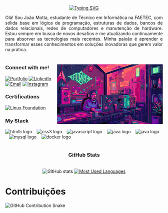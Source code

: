 <div align="center">
  <a href="https://git.io/typing-svg">
    <img src="https://readme-typing-svg.demolab.com?font=Fira+Code&weight=500&size=22&pause=1000&color=c72c3b&center=true&vCenter=true&random=false&width=524&lines=%E2%8A%B9+Bem+vindo+ao+meu+perfil!+%E2%8A%B9" alt="Typing SVG">
  </a>
</div>

<p align="justify">
Olá! Sou João Motta, estudante de Técnico em Informática na FAETEC, com sólida base em lógica de programação, estruturas de dados, bancos de dados relacionais, redes de computadores e manutenção de hardware. Estou sempre em busca de novos desafios e me atualizando continuamente para absorver as tecnologias mais recentes. Minha paixão é aprender e transformar esses conhecimentos em soluções inovadoras que gerem valor na prática.
</p>

#

<img align="right" alt="" height="190px" src="./src/study.gif">

<h3 align="left">Connect with me!</h3>

[![Portfolio](https://img.shields.io/badge/Portfolio-c72c3b?style=for-the-badge&logo=todoist&logoColor=white)](https://protocol-motta.vercel.app)
[![LinkedIn](https://img.shields.io/badge/Linkedin-c72c3b?style=for-the-badge&logo=Linkedin&logoColor=white)](https://www.linkedin.com/in/joaodavidferreiradamotta/)
[![Email](https://img.shields.io/badge/EMAIL-c72c3b?style=for-the-badge&logo=Gmail&logoColor=white)](malito:djtegegames@gmail.com)
[![Instagram](https://img.shields.io/badge/Instagram-c72c3b?style=for-the-badge&logo=Instagram&logoColor=white)](https://www.instagram.com/021berlim/)

<h3 align="left">Certifications</h3>
<div align="left">

[![Linux Foundation](https://img.shields.io/badge/Linux%20Foundation-Certified-c72c3b?style=for-the-badge&logo=linuxfoundation)](https://www.credly.com/badges/64d2638b-523f-4a72-8d72-43ffbf67ff35/public_url)

</div>

<h3 align="left">My Stack</h3>

<div align="left">
  <img src="https://cdn.jsdelivr.net/gh/devicons/devicon/icons/html5/html5-original.svg" height="25" alt="html5 logo"  />
  <img width="8" />
  <img src="https://cdn.jsdelivr.net/gh/devicons/devicon/icons/css3/css3-original.svg" height="25" alt="css3 logo"  />
  <img width="8" />
  <img src="https://cdn.jsdelivr.net/gh/devicons/devicon/icons/javascript/javascript-plain.svg" height="25" alt="javascript logo"  />
  <img width="8" />
  <img src="https://cdn.jsdelivr.net/gh/devicons/devicon/icons/java/java-original.svg" height="25" alt="java logo"  />
  <img width="8" />
  <img src="https://cdn.jsdelivr.net/gh/devicons/devicon/icons/csharp/csharp-original.svg" height="25" alt="java logo"  />
  <img width="8" />
  <img src="https://cdn.jsdelivr.net/gh/devicons/devicon/icons/mysql/mysql-original.svg" height="25" alt="mysql logo"  />
  <img width="8" />
  <img src="https://cdn.jsdelivr.net/gh/devicons/devicon/icons/docker/docker-original.svg" height="25" alt="docker logo"  />
</div>

#

<div style="text-align: center;" align="center">
  <h3>GitHub Stats</h3>
  <br>
  <img src="https://github-readme-stats.vercel.app/api?username=021berlim&hide_title=true&show_icons=true&include_all_commits=false&count_private=true&line_height=25&hide=issues&bg_color=000&title_color=c72c3b&text_color=FFF&border_radius=3&border_color=c72c3b&icon_color=c72c3b&ring_color=c72c3b" alt="GitHub stats">

  <a href="https://github.com/anuraghazra/github-readme-stats">
    <img src="https://github-readme-stats.vercel.app/api/top-langs/?username=021berlim&line_height=10&card_width=290&layout=compact&hide_title=false&count_private=true&langs_count=4&show_icons=true&title_color=c72c3b&hide=html,scss,less&bg_color=000&text_color=FFF&border_radius=3&border_color=c72c3b" alt="Most Used Languages">
  </a>
</div>

#

# Contribuições

<picture>
  <source media="(prefers-color-scheme: dark)" srcset="https://raw.githubusercontent.com/021berlim/021berlim/output/github-contribution-grid-snake-dark.svg">
  <source media="(prefers-color-scheme: light)" srcset="https://raw.githubusercontent.com/021berlim/021berlim/output/github-snake.svg">
  <img alt="GitHub Contribution Snake" src="https://raw.githubusercontent.com/021berlim/021berlim/output/github-snake.svg">
</picture>
